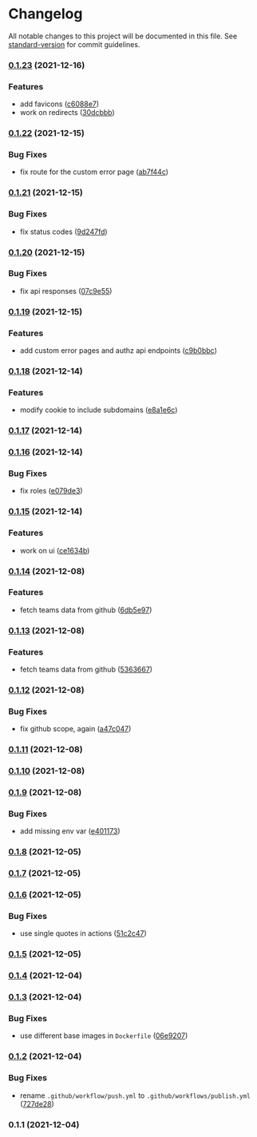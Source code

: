 # Changelog

All notable changes to this project will be documented in this file. See [standard-version](https://github.com/conventional-changelog/standard-version) for commit guidelines.

### [0.1.23](https://github.com/248-sh/app-id/compare/v0.1.22...v0.1.23) (2021-12-16)


### Features

* add favicons ([c6088e7](https://github.com/248-sh/app-id/commit/c6088e78e0c7093004b10a172df35adbd64f0304))
* work on redirects ([30dcbbb](https://github.com/248-sh/app-id/commit/30dcbbbc3bd7e2ae8d9a0812a5a41833b47b909e))

### [0.1.22](https://github.com/248-sh/app-id/compare/v0.1.21...v0.1.22) (2021-12-15)


### Bug Fixes

* fix route for the custom error page ([ab7f44c](https://github.com/248-sh/app-id/commit/ab7f44c3aa87e524d485f98b397886f207c04c52))

### [0.1.21](https://github.com/248-sh/app-id/compare/v0.1.20...v0.1.21) (2021-12-15)


### Bug Fixes

* fix status codes ([9d247fd](https://github.com/248-sh/app-id/commit/9d247fd4ad8a6b0eea6f52864656cc5f5000ed34))

### [0.1.20](https://github.com/248-sh/app-id/compare/v0.1.19...v0.1.20) (2021-12-15)


### Bug Fixes

* fix api responses ([07c9e55](https://github.com/248-sh/app-id/commit/07c9e5506c485de556fa5457206fe94d80d18742))

### [0.1.19](https://github.com/248-sh/app-id/compare/v0.1.18...v0.1.19) (2021-12-15)


### Features

* add custom error pages and authz api endpoints ([c9b0bbc](https://github.com/248-sh/app-id/commit/c9b0bbc39f9942c300fca830ef713c001974650d))

### [0.1.18](https://github.com/248-sh/app-id/compare/v0.1.17...v0.1.18) (2021-12-14)


### Features

* modify cookie to include subdomains ([e8a1e6c](https://github.com/248-sh/app-id/commit/e8a1e6c658fb068f71dc87198a9c5453ce14965e))

### [0.1.17](https://github.com/248-sh/app-id/compare/v0.1.16...v0.1.17) (2021-12-14)

### [0.1.16](https://github.com/248-sh/app-id/compare/v0.1.15...v0.1.16) (2021-12-14)


### Bug Fixes

* fix roles ([e079de3](https://github.com/248-sh/app-id/commit/e079de370653b94f7598aeb313dd346fbc522fed))

### [0.1.15](https://github.com/248-sh/app-id/compare/v0.1.14...v0.1.15) (2021-12-14)


### Features

* work on ui ([ce1634b](https://github.com/248-sh/app-id/commit/ce1634b8035a8f808c9f49686a21667af72a175f))

### [0.1.14](https://github.com/248-sh/app-id/compare/v0.1.13...v0.1.14) (2021-12-08)


### Features

* fetch teams data from github ([6db5e97](https://github.com/248-sh/app-id/commit/6db5e979280485661ac240fb95618eff2e7f4606))

### [0.1.13](https://github.com/248-sh/app-id/compare/v0.1.12...v0.1.13) (2021-12-08)


### Features

* fetch teams data from github ([5363667](https://github.com/248-sh/app-id/commit/53636678846f7a9f904e7dec9331dc824f963809))

### [0.1.12](https://github.com/248-sh/app-id/compare/v0.1.11...v0.1.12) (2021-12-08)


### Bug Fixes

* fix github scope, again ([a47c047](https://github.com/248-sh/app-id/commit/a47c047f7947591c1d1a5374b08809d540a94a79))

### [0.1.11](https://github.com/248-sh/app-id/compare/v0.1.10...v0.1.11) (2021-12-08)

### [0.1.10](https://github.com/248-sh/app-id/compare/v0.1.9...v0.1.10) (2021-12-08)

### [0.1.9](https://github.com/248-sh/app-id/compare/v0.1.8...v0.1.9) (2021-12-08)


### Bug Fixes

* add missing env var ([e401173](https://github.com/248-sh/app-id/commit/e4011734e2096595a966c1f94a68d2c1c3b40a82))

### [0.1.8](https://github.com/248-sh/app-id/compare/v0.1.7...v0.1.8) (2021-12-05)

### [0.1.7](https://github.com/248-sh/app-id/compare/v0.1.6...v0.1.7) (2021-12-05)

### [0.1.6](https://github.com/248-sh/app-id/compare/v0.1.5...v0.1.6) (2021-12-05)

### Bug Fixes

- use single quotes in actions ([51c2c47](https://github.com/248-sh/app-id/commit/51c2c47dade6f39258e748af2a22fcbe8ed908d5))

### [0.1.5](https://github.com/248-sh/app-id/compare/v0.1.4...v0.1.5) (2021-12-05)

### [0.1.4](https://github.com/248-sh/app-id/compare/v0.1.3...v0.1.4) (2021-12-04)

### [0.1.3](https://github.com/248-sh/app-id/compare/v0.1.2...v0.1.3) (2021-12-04)

### Bug Fixes

- use different base images in `Dockerfile` ([06e9207](https://github.com/248-sh/app-id/commit/06e92071521718c15ae8b57283c65572f2a8c12f))

### [0.1.2](https://github.com/248-sh/app-id/compare/v0.1.1...v0.1.2) (2021-12-04)

### Bug Fixes

- rename `.github/workflow/push.yml` to `.github/workflows/publish.yml` ([727de28](https://github.com/248-sh/app-id/commit/727de2845fe51999d8ac4dcd45445681ea2cf0a6))

### 0.1.1 (2021-12-04)
